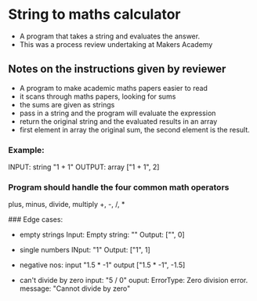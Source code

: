 # String to maths calculator

- A program that takes a string and evaluates  the answer.
- This was a process review undertaking at Makers Academy


## Notes on the instructions given by reviewer
- A program to make academic maths papers easier to read
-  it scans through maths papers, looking for sums
- the sums are given as strings
- pass in a string and the program will evaluate the expression
- return the original string and the evaluated results in an array
- first element in array the original sum, the second element is the result.

### Example:
INPUT: string "1 + 1"
OUTPUT: array ["1 + 1", 2]

### Program should handle the four common math operators
plus, minus, divide, multiply +, -, /, *

### Edge cases:
- empty strings
Input: Empty string: ""
Output: ["", 0]

- single numbers
INput: "1"
Output: ["1", 1]

- negative nos:
input "1.5 * -1"
output ["1.5 * -1", -1.5]

- can't divide by zero
input: "5 / 0"
ouput: ErrorType: Zero division error. message: "Cannot divide by zero"
